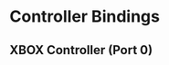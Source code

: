 # Controller Bindings

## XBOX Controller (Port 0)

<div id="controller"></div>


<script src="https://unpkg.com/@popperjs/core@2/dist/umd/popper.min.js"></script>
<script src="https://unpkg.com/tippy.js@6/dist/tippy-bundle.umd.js"></script>

<script src="/assets/controller.js"></script>
<script>
    let xboxButtonMappings = {
        'joystick-left': 'Drive',
                'joystick-right': 'Drive',       


    };
    controllerBindings({
        controllerName: 'logitech-xbox', 
        buttonMappings:xboxButtonMappings,
        element: document.querySelector('#controller')
    });

</script>
